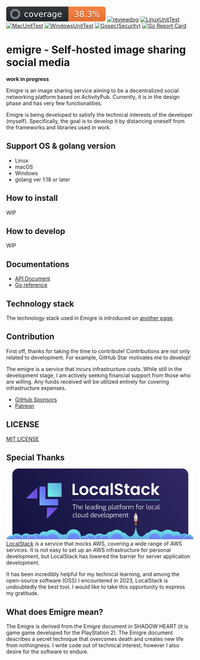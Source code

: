 ![Coverage](https://raw.githubusercontent.com/nao1215/octocovs-central-repo/main/badges/nao1215/emigre/coverage.svg)
[![reviewdog](https://github.com/nao1215/emigre/actions/workflows/reviewdog.yml/badge.svg)](https://github.com/nao1215/emigre/actions/workflows/reviewdog.yml)
[![LinuxUnitTest](https://github.com/nao1215/emigre/actions/workflows/linux_test.yml/badge.svg)](https://github.com/nao1215/emigre/actions/workflows/linux_test.yml)
[![MacUnitTest](https://github.com/nao1215/emigre/actions/workflows/mac_test.yml/badge.svg)](https://github.com/nao1215/emigre/actions/workflows/mac_test.yml)
[![WindowsUnitTest](https://github.com/nao1215/emigre/actions/workflows/windows_test.yml/badge.svg)](https://github.com/nao1215/emigre/actions/workflows/windows_test.yml)
[![Gosec(Security)](https://github.com/nao1215/emigre/actions/workflows/security.yml/badge.svg)](https://github.com/nao1215/emigre/actions/workflows/security.yml)
[![Go Report Card](https://goreportcard.com/badge/github.com/nao1215/emigre)](https://goreportcard.com/report/github.com/nao1215/emigre)

# emigre - Self-hosted image sharing social media
**work in progress**  
  
Emigre is an image sharing service aiming to be a decentralized social networking platform based on ActivityPub. Currently, it is in the design phase and has very few functionalities.   

Emigre is being developed to satisfy the technical interests of the developer (myself). Specifically, the goal is to develop it by distancing oneself from the frameworks and libraries used in work.

## Support OS & golang version
- Linux 
- macOS
- Windows
- golang ver 1.18 or later

## How to install
WIP

## How to develop
WIP

## Documentations
- [API Document](https://nao1215.github.io/emigre/index.html)
- [Go reference](https://pkg.go.dev/github.com/nao1215/emigre)

## Technology stack
The technology stack used in Emigre is introduced on [another page](./docs/technology_stack.md).


## Contribution
First off, thanks for taking the time to contribute! Contributions are not only related to development. For example, GitHub Star motivates me to develop! 
  
The emigre is a service that incurs infrastructure costs. While still in the development stage, I am actively seeking financial support from those who are willing. Any funds received will be utilized entirely for covering infrastructure expenses.
- [GitHub Sponsors](https://github.com/sponsors/nao1215)
- [Patreon](https://www.patreon.com/emigre680)

## LICENSE
[MIT LICENSE](./LICENSE)

## Special Thanks
![localstack](./docs/images/localstack-readme-banner.svg)
[LocalStack](https://localstack.cloud/) is a service that mocks AWS, covering a wide range of AWS services. It is not easy to set up an AWS infrastructure for personal development, but LocalStack has lowered the barrier for server application development.   

It has been incredibly helpful for my technical learning, and among the open-source software (OSS) I encountered in 2023, LocalStack is undoubtedly the best tool. I would like to take this opportunity to express my gratitude.

## What does Emigre mean?
The Emigre is derived from the Emigre document in SHADOW HEART (it is game game developed for the PlayStation 2). The Emigre document describes a secret technique that overcomes death and creates new life from nothingness. I write code out of technical interest, however I also desire for the software to endure.
